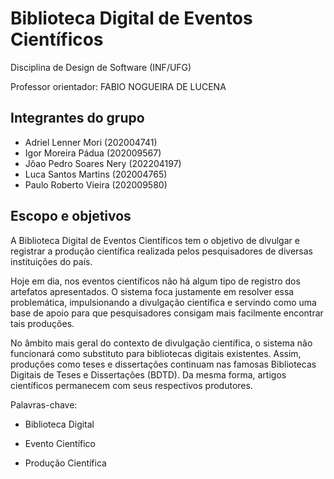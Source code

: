 # Biblioteca Digital de Eventos Científicos

Disciplina de Design de Software (INF/UFG)

Professor orientador: FABIO NOGUEIRA DE LUCENA

## Integrantes do grupo
- Adriel Lenner Mori (202004741)
- Igor Moreira Pádua (202009567)
- Jõao Pedro Soares Nery (202204197)
- Luca Santos Martins (202004765)
- Paulo Roberto Vieira (202009580)

## Escopo e objetivos
A Biblioteca Digital de Eventos Científicos tem o objetivo de divulgar e registrar a produção científica realizada pelos pesquisadores de diversas instituições do país.

Hoje em dia, nos eventos científicos não há algum tipo de registro dos artefatos apresentados. O sistema foca justamente em resolver essa problemática, impulsionando a divulgação científica e servindo como uma base de apoio para que pesquisadores consigam mais facilmente encontrar tais produções.

No âmbito mais geral do contexto de divulgação científica, o sistema não funcionará como substituto para bibliotecas digitais existentes. Assim, produções como teses e dissertações continuam nas famosas Bibliotecas Digitais de Teses e Dissertações (BDTD). Da mesma forma, artigos científicos permanecem com seus respectivos produtores.

Palavras-chave:
- Biblioteca Digital

- Evento Científico

- Produção Científica
